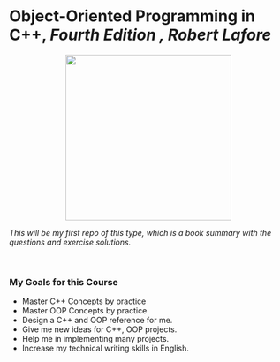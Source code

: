# Object-Oriented Programming in C++, *Fourth Edition , Robert Lafore*

<center><img src="https://www.informit.com/ShowCover.aspx?isbn=0672323087" width ="300"> </center>

*This will be my first repo of this type, which is a book summary with the questions and exercise solutions.*

<br>

### My Goals for this Course
- Master C++ Concepts by practice
- Master OOP Concepts by practice
- Design a C++ and OOP reference for me.
- Give me new ideas for C++, OOP projects.
- Help me in implementing many projects.
- Increase my technical writing skills in English.


